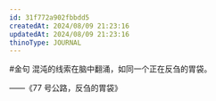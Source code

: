 ```yaml
---
id: 31f772a902fbbdd5
createdAt: 2024/08/09 21:23:16
updatedAt: 2024/08/09 21:23:16
thinoType: JOURNAL
---
```

#金句 混沌的线索在脑中翻涌，如同一个正在反刍的胃袋。

——《77 号公路，反刍的胃袋》